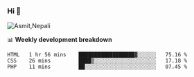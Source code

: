 ### Hi 👋

![Asmit,Nepali](https://media.giphy.com/media/L8K62iTDkzGX6/giphy.gif)
<!--
**asmit99nepali/asmit99nepali** is a ✨ _special_ ✨ repository because its `README.md` (this file) appears on your GitHub profile.

Here are some ideas to get you started:

- 🔭 I’m currently working on ...
- 🌱 I’m currently learning ...
- 👯 I’m looking to collaborate on ...
- 🤔 I’m looking for help with ...
- 💬 Ask me about ...
- 📫 How to reach me: ...
- 😄 Pronouns: ...
- ⚡ Fun fact: ...
-->


📊 **Weekly development breakdown**
<!--START_SECTION:waka-->
```text
HTML   1 hr 56 mins    ██████████████████▓░░░░░░   75.16 % 
CSS    26 mins         ████▒░░░░░░░░░░░░░░░░░░░░   17.18 % 
PHP    11 mins         ██░░░░░░░░░░░░░░░░░░░░░░░   07.45 % 
```
<!--END_SECTION:waka-->

